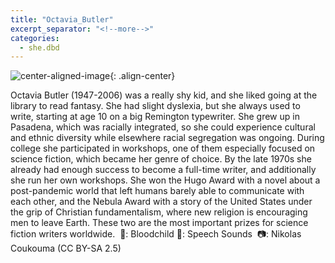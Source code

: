 ```yaml
---
title: "Octavia_Butler"
excerpt_separator: "<!--more-->"
categories:
  - she.dbd
---
```



![center-aligned-image](https://cdn.pixabay.com/photo/2020/10/26/16/56/man-5687861_1280.png){: .align-center}

Octavia Butler (1947-2006) was a really shy kid, and she liked going at the library to read fantasy. She had slight dyslexia, but she always used to write, starting at age 10 on a big Remington typewriter. She grew up in Pasadena, which was racially integrated, so she could experience cultural and ethnic diversity while elsewhere racial segregation was ongoing. During college she participated in workshops, one of them especially focused on science fiction, which became her genre of choice. By the late 1970s she already had enough success to become a full-time writer, and additionally she run her own workshops. She won the Hugo Award with a novel about a post-pandemic world that left humans barely able to communicate with each other, and the Nebula Award with a story of the United States under the grip of Christian fundamentalism, where new religion is encouraging men to leave Earth. These two are the most important prizes for science fiction writers worldwide.⁠
⁠
📕: Bloodchild⁠
📕: Speech Sounds⁠
⁠
📷: Nikolas Coukouma (CC BY-SA 2.5)⁠
